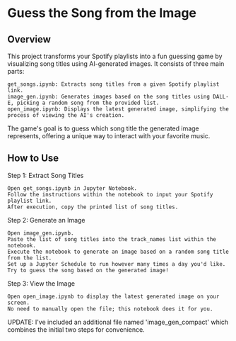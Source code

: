 # Guess the Song from the Image

## Overview

This project transforms your Spotify playlists into a fun guessing game by visualizing song titles using AI-generated images. It consists of three main parts:

    get_songs.ipynb: Extracts song titles from a given Spotify playlist link.
    image_gen.ipynb: Generates images based on the song titles using DALL-E, picking a random song from the provided list.
    open_image.ipynb: Displays the latest generated image, simplifying the process of viewing the AI's creation.

The game's goal is to guess which song title the generated image represents, offering a unique way to interact with your favorite music.

## How to Use
Step 1: Extract Song Titles

    Open get_songs.ipynb in Jupyter Notebook.
    Follow the instructions within the notebook to input your Spotify playlist link.
    After execution, copy the printed list of song titles.

Step 2: Generate an Image

    Open image_gen.ipynb.
    Paste the list of song titles into the track_names list within the notebook.
    Execute the notebook to generate an image based on a random song title from the list.
    Set up a Jupyter Schedule to run however many times a day you'd like.
    Try to guess the song based on the generated image!

Step 3: View the Image

    Open open_image.ipynb to display the latest generated image on your screen.
    No need to manually open the file; this notebook does it for you.

UPDATE: I've included an additional file named 'image_gen_compact' which combines the initial two steps for convenience.
